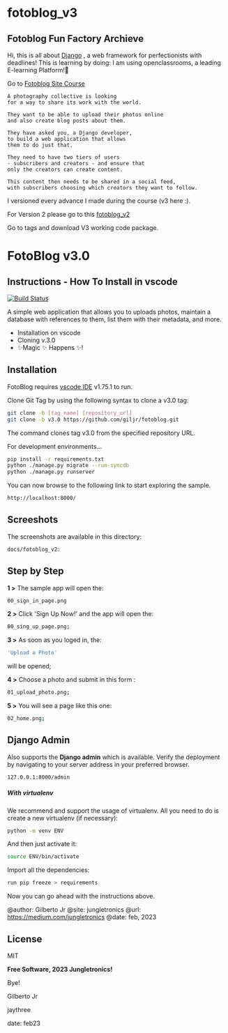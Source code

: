 # fotoblog_v3
## Fotoblog Fun Factory Archieve
Hi, this is all about [Django](https://www.djangoproject.com/) , a web framework for perfectionists with deadlines!
This is learning by doing: I am using openclassrooms, a leading E-learning Platform!:rocket:

Go to 
[Fotoblog Site Course](https://openclassrooms.com/en/courses/7107341-intermediate-django/)
```
A photography collective is looking 
for a way to share its work with the world. 

They want to be able to upload their photos online 
and also create blog posts about them. 

They have asked you, a Django developer, 
to build a web application that allows 
them to do just that. 

They need to have two tiers of users 
- subscribers and creators - and ensure that 
only the creators can create content. 

This content then needs to be shared in a social feed, 
with subscribers choosing which creators they want to follow.
```

I versioned every advance I made during the course (v3 here :).

For Version 2 please go to this [fotoblog_v2](https://github.com/giljr/fotoblog/)

Go to tags and download V3 working code package.

# FotoBlog v3.0
## Instructions - How To Install in vscode
[![Build Status](https://travis-ci.org/joemccann/dillinger.svg?branch=master)](https://travis-ci.org/joemccann/dillinger)

A simple web application that allows you to uploads photos, maintain a database with references to them, list them with their metadata, and more.

- Installation on vscode
- Cloning v.3.0
- ✨Magic ✨ Happens  ✨!


## Installation

FotoBlog requires [vscode IDE](https://code.visualstudio.com/) v1.75.1 to run.

Clone Git Tag by using the following syntax to clone a v3.0 tag:

```sh
git clone -b [tag_name] [repository_url]
git clone -b v3.0 https://github.com/giljr/fotoblog.git
```
The command clones tag v3.0 from the specified repository URL.

For development environments...

```sh
pip install -r requirements.txt
python ./manage.py migrate --run-syncdb
python ./manage.py runserver
```
You can now browse to the following link to start exploring the sample.
```sh
http://localhost:8000/
```

## Screeshots

The screenshots are available in this directory:
```sh
docs/fotoblog_v2:
```

## Step by Step


**1 >** The sample app will open the: 
```sh
00_sign_in_page.png
```

**2 >** Click 'Sign Up Now!' and the app will open the:
```sh
00_sing_up_page.png;
```
**3 >** As soon as you  loged in, the:
```sh
'Upload a Photo' 
``` 
will be opened;

**4 >** Choose a photo and submit in this form : 
```sh
01_upload_photo.png;
```
**5 >** You will see a page like this one: 
```sh
02_home.png; 
```
## Django Admin 
Also supports the **Django admin** which is available.
Verify the deployment by navigating to your server address in
your preferred browser.

```sh
127.0.0.1:8000/admin
```

#####  With virtualenv
We recommend and support the usage of virtualenv. All you need to do is create a new virtualenv (if necessary):


```sh
python -m venv ENV
```

And then just activate it:

```sh
source ENV/bin/activate
```
Import all the dependencies:
```sh
run pip freeze > requirements
```

Now you can go ahead with the instructions above.

@author: Gilberto Jr
@site: jungletronics
@url: https://medium.com/jungletronics
@date: feb, 2023

## License

MIT

**Free Software, 2023 Jungletronics!**

Bye!

Gilberto Jr

jaythree

date: feb23
